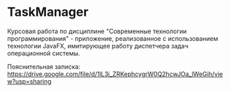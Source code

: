 # TaskManager

Курсовая работа по дисциплине "Современные технологии программирования" - приложение, реализованное с использованием технологии JavaFX, имитирующее работу диспетчера задач операционной системы.

Пояснительная записка: https://drive.google.com/file/d/1lL3i_ZRKephcygrW0Q2hcwJOa_lWeGih/view?usp=sharing
